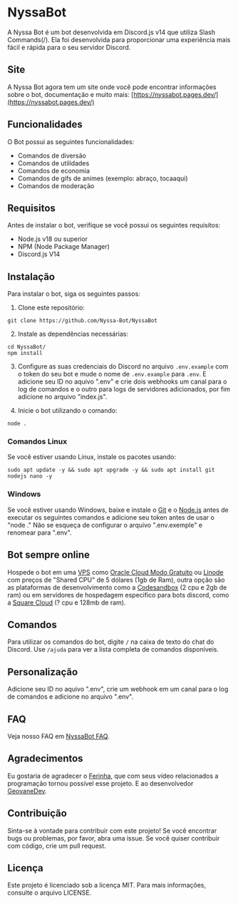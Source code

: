 # NyssaBot

A Nyssa Bot é um bot desenvolvida em Discord.js v14 que utiliza Slash Commands(/). Ela foi desenvolvida para proporcionar uma experiência mais fácil e rápida para o seu servidor Discord.

## Site

A Nyssa Bot agora tem um site onde você pode encontrar informações sobre o bot, documentação e muito mais: [https://nyssabot.pages.dev/](https://nyssabot.pages.dev/)

## Funcionalidades

O Bot possui as seguintes funcionalidades:

- Comandos de diversão
- Comandos de utilidades
- Comandos de economia
- Comandos de gifs de animes (exemplo: abraço, tocaaqui)
- Comandos de moderação

## Requisitos

Antes de instalar o bot, verifique se você possui os seguintes requisitos:

- Node.js v18 ou superior
- NPM (Node Package Manager)
- Discord.js V14

## Instalação

Para instalar o bot, siga os seguintes passos:

1. Clone este repositório:

```
git clone https://github.com/Nyssa-Bot/NyssaBot
```

2. Instale as dependências necessárias:
```
cd NyssaBot/
npm install
```

3. Configure as suas credenciais do Discord no arquivo `.env.example` com o token do seu bot e mude o nome de `.env.example` para `.env`. E adicione seu ID no aquivo ".env" e crie dois webhooks um canal para o log de comandos e o outro para logs de servidores adicionados, por fim adicione no arquivo "index.js".

4. Inicie o bot utilizando o comando:
```
node .
```

### Comandos Linux

Se você estiver usando Linux, instale os pacotes usando:
```
sudo apt update -y && sudo apt upgrade -y && sudo apt install git nodejs nano -y
```

### Windows

Se você estiver usando Windows, baixe e instale o [Git](https://git-scm.com/downloads) e o [Node.js](https://nodejs.org/en/) antes de executar os seguintes comandos e adicione seu token antes de usar o "node ." Não se esqueça de configurar o arquivo ".env.exemple" e renomear para ".env".

## Bot sempre online

Hospede o bot em uma [VPS](https://rockcontent.com/br/blog/vps/) como [Oracle Cloud Modo Gratuito](https://www.oracle.com/br/cloud/free/) ou [Linode](https://www.linode.com/pricing/) com preços de "Shared CPU" de 5 dólares (1gb de Ram), outra opção são as plataformas de desenvolvimento como a [Codesandbox](https://codesandbox.io/) (2 cpu e 2gb de ram) ou em servidores de hospedagem especifico para bots discord, como a [Square Cloud](https://squarecloud.app/) (? cpu e 128mb de ram).

## Comandos

Para utilizar os comandos do bot, digite `/` na caixa de texto do chat do Discord. Use `/ajuda` para ver a lista completa de comandos disponíveis.

## Personalização

Adicione seu ID no aquivo ".env", crie um webhook em um canal para o log de comandos e adicione no arquivo ".env".

## FAQ

Veja nosso FAQ em [NyssaBot FAQ](https://nyssabot.pages.dev/#faq).

## Agradecimentos

Eu gostaria de agradecer o [Ferinha](https://www.youtube.com/@OFerinha), que com seus vídeo relacionados a programação tornou possível esse projeto. E ao desenvolvedor [GeovaneDev](https://github.com/GeovaneDev).

## Contribuição

Sinta-se à vontade para contribuir com este projeto! Se você encontrar bugs ou problemas, por favor, abra uma issue. Se você quiser contribuir com código, crie um pull request.

## Licença

Este projeto é licenciado sob a licença MIT. Para mais informações, consulte o arquivo LICENSE.
